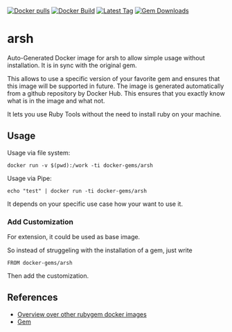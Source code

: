 [![Docker pulls](https://img.shields.io/docker/pulls/rubygem/arsh.svg)](https://hub.docker.com/r/rubygem/arsh/)
[![Docker Build](https://img.shields.io/docker/automated/rubygem/arsh.svg)](https://hub.docker.com/r/rubygem/arsh/)
[![Latest Tag](https://img.shields.io/github/tag/docker-rubygem/arsh.svg)](https://hub.docker.com/r/rubygem/arsh/)
[![Gem Downloads](https://img.shields.io/gem/dt/arsh.svg)](https://rubygems.org/gems/arsh/)
# arsh

Auto-Generated Docker image for arsh to allow simple usage without installation.
It is in sync with the original gem.

This allows to use a specific version of your favorite gem and ensures that this image will be supported in future.
The image is generated automatically from a github repository by Docker Hub.
This ensures that you exactly know what is in the image and what not.

It lets you use Ruby Tools without the need to install ruby on your machine.

## Usage

Usage via file system:

`docker run -v $(pwd):/work -ti docker-gems/arsh`

Usage via Pipe:

`echo "test" | docker run -ti docker-gems/arsh`

It depends on your specific use case how your want to use it.

### Add Customization

For extension, it could be used as base image.

So instead of struggeling with the installation of a gem, just write

`FROM docker-gems/arsh`

Then add the customization.

## References

 - [Overview over other rubygem docker images](https://github.com/thinkbot/docker-rubygem)
 - [Gem](https://rubygems.org/gems/arsh/)
